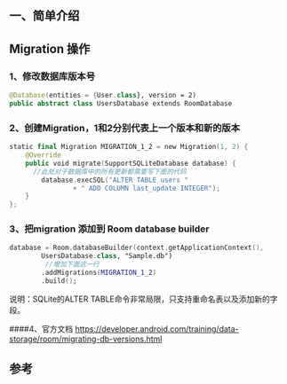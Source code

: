 ## 一、简单介绍
## Migration 操作
### 1、修改数据库版本号
```kotlin
@Database(entities = {User.class}, version = 2)
public abstract class UsersDatabase extends RoomDatabase
```
### 2、创建Migration，1和2分别代表上一个版本和新的版本
```kotlin
static final Migration MIGRATION_1_2 = new Migration(1, 2) {
    @Override
    public void migrate(SupportSQLiteDatabase database) {
      //此处对于数据库中的所有更新都需要写下面的代码
        database.execSQL("ALTER TABLE users "
                + " ADD COLUMN last_update INTEGER");
    }
};
```
### 3、把migration 添加到 Room database builder
```kotlin
database = Room.databaseBuilder(context.getApplicationContext(),
        UsersDatabase.class, "Sample.db")
         //增加下面这一行
        .addMigrations(MIGRATION_1_2)
        .build();
```
说明：SQLite的ALTER TABLE命令非常局限，只支持重命名表以及添加新的字段。

####4、官方文档
https://developer.android.com/training/data-storage/room/migrating-db-versions.html

## 参考
